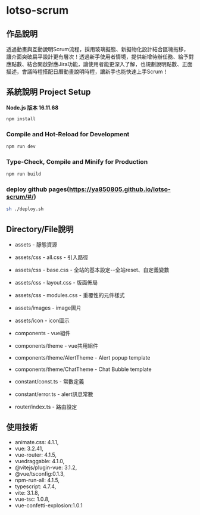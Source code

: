 # lotso-scrum

## 作品說明

透過動畫與互動說明Scrum流程，採用玻璃擬態、新擬物化設計結合區塊拖移，
讓介面突破扁平設計更有層次！透過新手使用者情境，提供新增待辦任務、給予對應點數、結合開啟對應Jira功能，讓使用者能更深入了解，也規劃說明點數、正面描述，會議時程搭配日曆動畫說明時程，讓新手也能快速上手Scrum！

## 系統說明 Project Setup

**Node.js 版本 16.11.68**

```sh
npm install
```

### Compile and Hot-Reload for Development

```sh
npm run dev
```

### Type-Check, Compile and Minify for Production

```sh
npm run build
```

### deploy github pages(https://ya850805.github.io/lotso-scrum/#/)

```sh
sh ./deploy.sh
```

## Directory/File說明

- assets - 靜態資源
- assets/css - all.css - 引入路徑
- assets/css - base.css - 全站的基本設定--全站reset、自定義變數
- assets/css - layout.css - 版面佈局
- assets/css - modules.css - 重覆性的元件樣式
- assets/images - image圖片
- assets/icon - icon圖示

- components - vue組件
- components/theme - vue共用組件
- components/theme/AlertTheme - Alert popup template
- components/theme/ChatTheme - Chat Bubble template

- constant/const.ts - 常數定義
- constant/error.ts - alert訊息常數

- router/index.ts - 路由設定

## 使用技術

- animate.css: 4.1.1,
- vue: 3.2.41,
- vue-router: 4.1.5,
- vuedraggable: 4.1.0,
- @vitejs/plugin-vue: 3.1.2,
- @vue/tsconfig:0.1.3,
- npm-run-all: 4.1.5,
- typescript: 4.7.4,
- vite: 3.1.8,
- vue-tsc: 1.0.8,
- vue-confetti-explosion:1.0.1

